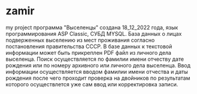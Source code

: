 # zamir
my project
программа "Выселенцы" создана 18_12_2022 года, язык программирования ASP Classic, СУБД MYSQL.
База данных о лицах подверженных выселению из мест проживания согласно постановления правительства СССР. В базе данных к текстовой информации может быть прикреплен PDF файл из личного дела выселенца. Поиск осуществляется по фамилии имени отчеству дате рождения или по номеру архивного или личного дела выселенца. Ввод информации осуществляется  вводом фамилии имени отчества и даты рождения после чего проходит проверка на двойников по результатам которого осуществлется уже сам ввод или корректировка записи.  

